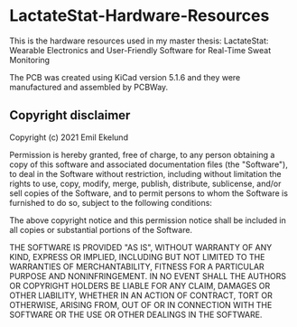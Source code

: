 # LactateStat-Hardware-Resources

This is the hardware resources used in my master thesis: LactateStat: Wearable Electronics and User-Friendly Software for Real-Time Sweat Monitoring


The PCB was created using KiCad version 5.1.6 and they were manufactured and assembled by PCBWay.

## Copyright disclaimer

Copyright (c) 2021 Emil Ekelund

Permission is hereby granted, free of charge, to any person obtaining a copy of this software and associated documentation files (the "Software"), to deal in the Software without restriction, including without limitation the rights to use, copy, modify, merge, publish, distribute, sublicense, and/or sell copies of the Software, and to permit persons to whom the Software is furnished to do so, subject to the following conditions:

The above copyright notice and this permission notice shall be included in all copies or substantial portions of the Software.

THE SOFTWARE IS PROVIDED "AS IS", WITHOUT WARRANTY OF ANY KIND, EXPRESS OR IMPLIED, INCLUDING BUT NOT LIMITED TO THE WARRANTIES OF MERCHANTABILITY, FITNESS FOR A PARTICULAR PURPOSE AND NONINFRINGEMENT. IN NO EVENT SHALL THE AUTHORS OR COPYRIGHT HOLDERS BE LIABLE FOR ANY CLAIM, DAMAGES OR OTHER LIABILITY, WHETHER IN AN ACTION OF CONTRACT, TORT OR OTHERWISE, ARISING FROM, OUT OF OR IN CONNECTION WITH THE SOFTWARE OR THE USE OR OTHER DEALINGS IN THE SOFTWARE.
